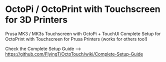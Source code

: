 # OctoPi / OctoPrint with Touchscreen for 3D Printers
Prusa MK3 / MK3s Touchscreen with OctoPi + TouchUI
Complete Setup for OctoPrint with Touchscreen for Prusa Printers (works for others too!)

Check the Complete Setup Guide --> https://github.com/FlyingT/OctoTouch/wiki/Complete-Setup-Guide

